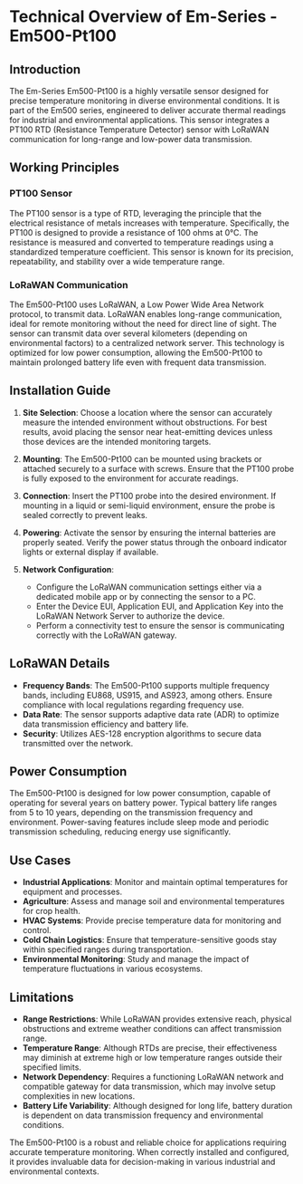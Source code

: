 # Technical Overview of Em-Series - Em500-Pt100

## Introduction
The Em-Series Em500-Pt100 is a highly versatile sensor designed for precise temperature monitoring in diverse environmental conditions. It is part of the Em500 series, engineered to deliver accurate thermal readings for industrial and environmental applications. This sensor integrates a PT100 RTD (Resistance Temperature Detector) sensor with LoRaWAN communication for long-range and low-power data transmission.

## Working Principles

### PT100 Sensor
The PT100 sensor is a type of RTD, leveraging the principle that the electrical resistance of metals increases with temperature. Specifically, the PT100 is designed to provide a resistance of 100 ohms at 0°C. The resistance is measured and converted to temperature readings using a standardized temperature coefficient. This sensor is known for its precision, repeatability, and stability over a wide temperature range.

### LoRaWAN Communication
The Em500-Pt100 uses LoRaWAN, a Low Power Wide Area Network protocol, to transmit data. LoRaWAN enables long-range communication, ideal for remote monitoring without the need for direct line of sight. The sensor can transmit data over several kilometers (depending on environmental factors) to a centralized network server. This technology is optimized for low power consumption, allowing the Em500-Pt100 to maintain prolonged battery life even with frequent data transmission.

## Installation Guide

1. **Site Selection**: Choose a location where the sensor can accurately measure the intended environment without obstructions. For best results, avoid placing the sensor near heat-emitting devices unless those devices are the intended monitoring targets.

2. **Mounting**: The Em500-Pt100 can be mounted using brackets or attached securely to a surface with screws. Ensure that the PT100 probe is fully exposed to the environment for accurate readings.

3. **Connection**: Insert the PT100 probe into the desired environment. If mounting in a liquid or semi-liquid environment, ensure the probe is sealed correctly to prevent leaks.

4. **Powering**: Activate the sensor by ensuring the internal batteries are properly seated. Verify the power status through the onboard indicator lights or external display if available.

5. **Network Configuration**:
   - Configure the LoRaWAN communication settings either via a dedicated mobile app or by connecting the sensor to a PC.
   - Enter the Device EUI, Application EUI, and Application Key into the LoRaWAN Network Server to authorize the device.
   - Perform a connectivity test to ensure the sensor is communicating correctly with the LoRaWAN gateway.

## LoRaWAN Details

- **Frequency Bands**: The Em500-Pt100 supports multiple frequency bands, including EU868, US915, and AS923, among others. Ensure compliance with local regulations regarding frequency use.
- **Data Rate**: The sensor supports adaptive data rate (ADR) to optimize data transmission efficiency and battery life.
- **Security**: Utilizes AES-128 encryption algorithms to secure data transmitted over the network.

## Power Consumption

The Em500-Pt100 is designed for low power consumption, capable of operating for several years on battery power. Typical battery life ranges from 5 to 10 years, depending on the transmission frequency and environment. Power-saving features include sleep mode and periodic transmission scheduling, reducing energy use significantly.

## Use Cases

- **Industrial Applications**: Monitor and maintain optimal temperatures for equipment and processes.
- **Agriculture**: Assess and manage soil and environmental temperatures for crop health.
- **HVAC Systems**: Provide precise temperature data for monitoring and control.
- **Cold Chain Logistics**: Ensure that temperature-sensitive goods stay within specified ranges during transportation.
- **Environmental Monitoring**: Study and manage the impact of temperature fluctuations in various ecosystems.

## Limitations

- **Range Restrictions**: While LoRaWAN provides extensive reach, physical obstructions and extreme weather conditions can affect transmission range.
- **Temperature Range**: Although RTDs are precise, their effectiveness may diminish at extreme high or low temperature ranges outside their specified limits.
- **Network Dependency**: Requires a functioning LoRaWAN network and compatible gateway for data transmission, which may involve setup complexities in new locations.
- **Battery Life Variability**: Although designed for long life, battery duration is dependent on data transmission frequency and environmental conditions.

The Em500-Pt100 is a robust and reliable choice for applications requiring accurate temperature monitoring. When correctly installed and configured, it provides invaluable data for decision-making in various industrial and environmental contexts.